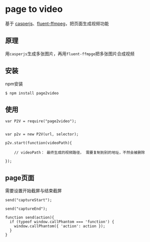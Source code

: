 
# page to video

基于 [casperjs](http://casperjs.org)、[fluent-ffmpeg](https://github.com/schaermu/node-fluent-ffmpeg)，把页面生成视频功能

## 原理

用`casperjs`生成多张图片，再用`fluent-ffmpge`把多张图片合成视频


## 安装

npm安装

```
$ npm install page2video
```


## 使用



```
var P2V = require("page2video");


var p2v = new P2V(url, selector);

p2v.start(function(videoPath){
	
	// videoPath： 最终生成的视频路径， 需要复制到别的地址，不然会被删除

});
```

## page页面

需要设置开始截屏与结束截屏

```
send("captureStart");

send("captureEnd");

function send(action){
  if (typeof window.callPhantom === 'function') {
    window.callPhantom({ 'action': action });
  }
}
```

